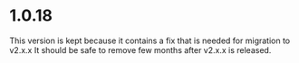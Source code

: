 # 1.0.18

This version is kept because it contains a fix that is needed for migration to v2.x.x
It should be safe to remove few months after v2.x.x is released.
